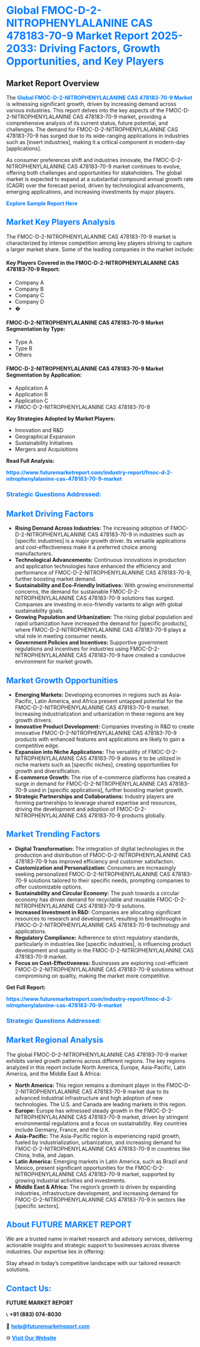 <h1 style="color: #007BFF;">Global FMOC-D-2-NITROPHENYLALANINE CAS 478183-70-9 Market Report 2025-2033: Driving Factors, Growth Opportunities, and Key Players</h1>

<section id="overview">
<h2>Market Report Overview</h2>
<p>The <a href="https://www.futuremarketreport.com/industry-report/fmoc-d-2-nitrophenylalanine-cas-478183-70-9-market" style="color: #007BFF; text-decoration: none;"><strong>Global FMOC-D-2-NITROPHENYLALANINE CAS 478183-70-9 Market</strong></a> is witnessing significant growth, driven by increasing demand across various industries. This report delves into the key aspects of the FMOC-D-2-NITROPHENYLALANINE CAS 478183-70-9 market, providing a comprehensive analysis of its current status, future potential, and challenges. The demand for FMOC-D-2-NITROPHENYLALANINE CAS 478183-70-9 has surged due to its wide-ranging applications in industries such as [insert industries], making it a critical component in modern-day [applications].</p>
<p>As consumer preferences shift and industries innovate, the FMOC-D-2-NITROPHENYLALANINE CAS 478183-70-9 market continues to evolve, offering both challenges and opportunities for stakeholders. The global market is expected to expand at a substantial compound annual growth rate (CAGR) over the forecast period, driven by technological advancements, emerging applications, and increasing investments by major players.</p>
</section>

<section id="overview">
<p><a href="https://www.futuremarketreport.com/request-sample/reportId=111843" style="color: #007BFF; text-decoration: none;"><strong>Explore Sample Report Here</strong></a></p>
</section>

<section id="key-players">
<h2 style="color: #007BFF;">Market Key Players Analysis</h2>
<p>The FMOC-D-2-NITROPHENYLALANINE CAS 478183-70-9 market is characterized by intense competition among key players striving to capture a larger market share. Some of the leading companies in the market include:</p>
<h4>Key Players Covered in the FMOC-D-2-NITROPHENYLALANINE CAS 478183-70-9 Report:</h4>
<ul><li>Company A</li><li>Company B</li><li>Company C</li><li>Company D</li><li>�</li></ul>
<h4>FMOC-D-2-NITROPHENYLALANINE CAS 478183-70-9 Market Segmentation by Type:</h4>
<ul><li>Type A</li><li>Type B</li><li>Others</li></ul>

<h4>FMOC-D-2-NITROPHENYLALANINE CAS 478183-70-9 Market Segmentation by Application:</h4>
<ul><li>Application A</li><li>Application B</li><li>Application C</li><li>FMOC-D-2-NITROPHENYLALANINE CAS 478183-70-9</li></ul>
<p><strong>Key Strategies Adopted by Market Players:</strong></p>
<ul>
<li>Innovation and R&D</li>
<li>Geographical Expansion</li>
<li>Sustainability Initiatives</li>
<li>Mergers and Acquisitions</li>
</ul>
</section>

<section>
<p><strong>Read Full Analysis: </strong></p><a href="https://www.futuremarketreport.com/industry-report/fmoc-d-2-nitrophenylalanine-cas-478183-70-9-market" style="color: #007BFF; text-decoration: none;"><strong>https://www.futuremarketreport.com/industry-report/fmoc-d-2-nitrophenylalanine-cas-478183-70-9-market</strong></a>
<h3 style="color: #007BFF;">Strategic Questions Addressed:</h3>
</section>

<section id="driving-factors">
<h2 style="color: #007BFF;">Market Driving Factors</h2>
<ul>
<li><strong>Rising Demand Across Industries:</strong> The increasing adoption of FMOC-D-2-NITROPHENYLALANINE CAS 478183-70-9 in industries such as [specific industries] is a major growth driver. Its versatile applications and cost-effectiveness make it a preferred choice among manufacturers.</li>
<li><strong>Technological Advancements:</strong> Continuous innovations in production and application technologies have enhanced the efficiency and performance of FMOC-D-2-NITROPHENYLALANINE CAS 478183-70-9, further boosting market demand.</li>
<li><strong>Sustainability and Eco-Friendly Initiatives:</strong> With growing environmental concerns, the demand for sustainable FMOC-D-2-NITROPHENYLALANINE CAS 478183-70-9 solutions has surged. Companies are investing in eco-friendly variants to align with global sustainability goals.</li>
<li><strong>Growing Population and Urbanization:</strong> The rising global population and rapid urbanization have increased the demand for [specific products], where FMOC-D-2-NITROPHENYLALANINE CAS 478183-70-9 plays a vital role in meeting consumer needs.</li>
<li><strong>Government Policies and Incentives:</strong> Supportive government regulations and incentives for industries using FMOC-D-2-NITROPHENYLALANINE CAS 478183-70-9 have created a conducive environment for market growth.</li>
</ul>
</section>

<section id="growth-opportunities">
<h2 style="color: #007BFF;">Market Growth Opportunities</h2>
<ul>
<li><strong>Emerging Markets:</strong> Developing economies in regions such as Asia-Pacific, Latin America, and Africa present untapped potential for the FMOC-D-2-NITROPHENYLALANINE CAS 478183-70-9 market. Increasing industrialization and urbanization in these regions are key growth drivers.</li>
<li><strong>Innovative Product Development:</strong> Companies investing in R&D to create innovative FMOC-D-2-NITROPHENYLALANINE CAS 478183-70-9 products with enhanced features and applications are likely to gain a competitive edge.</li>
<li><strong>Expansion into Niche Applications:</strong> The versatility of FMOC-D-2-NITROPHENYLALANINE CAS 478183-70-9 allows it to be utilized in niche markets such as [specific niches], creating opportunities for growth and diversification.</li>
<li><strong>E-commerce Growth:</strong> The rise of e-commerce platforms has created a surge in demand for FMOC-D-2-NITROPHENYLALANINE CAS 478183-70-9 used in [specific applications], further boosting market growth.</li>
<li><strong>Strategic Partnerships and Collaborations:</strong> Industry players are forming partnerships to leverage shared expertise and resources, driving the development and adoption of FMOC-D-2-NITROPHENYLALANINE CAS 478183-70-9 products globally.</li>
</ul>
</section>

<section id="trending-factors">
<h2 style="color: #007BFF;">Market Trending Factors</h2>
<ul>
<li><strong>Digital Transformation:</strong> The integration of digital technologies in the production and distribution of FMOC-D-2-NITROPHENYLALANINE CAS 478183-70-9 has improved efficiency and customer satisfaction.</li>
<li><strong>Customization and Personalization:</strong> Consumers are increasingly seeking personalized FMOC-D-2-NITROPHENYLALANINE CAS 478183-70-9 solutions tailored to their specific needs, prompting companies to offer customizable options.</li>
<li><strong>Sustainability and Circular Economy:</strong> The push towards a circular economy has driven demand for recyclable and reusable FMOC-D-2-NITROPHENYLALANINE CAS 478183-70-9 solutions.</li>
<li><strong>Increased Investment in R&D:</strong> Companies are allocating significant resources to research and development, resulting in breakthroughs in FMOC-D-2-NITROPHENYLALANINE CAS 478183-70-9 technology and applications.</li>
<li><strong>Regulatory Compliance:</strong> Adherence to strict regulatory standards, particularly in industries like [specific industries], is influencing product development and quality in the FMOC-D-2-NITROPHENYLALANINE CAS 478183-70-9 market.</li>
<li><strong>Focus on Cost-Effectiveness:</strong> Businesses are exploring cost-efficient FMOC-D-2-NITROPHENYLALANINE CAS 478183-70-9 solutions without compromising on quality, making the market more competitive.</li>
</ul>
</section>

<section>
<p><strong>Get Full Report: </strong></p><a href="https://www.futuremarketreport.com/industry-report/fmoc-d-2-nitrophenylalanine-cas-478183-70-9-market" style="color: #007BFF; text-decoration: none;"><strong>https://www.futuremarketreport.com/industry-report/fmoc-d-2-nitrophenylalanine-cas-478183-70-9-market</strong></a>
<h3 style="color: #007BFF;">Strategic Questions Addressed:</h3>
</section>


<section id="regional-analysis">
<h2 style="color: #007BFF;">Market Regional Analysis</h2>
<p>The global FMOC-D-2-NITROPHENYLALANINE CAS 478183-70-9 market exhibits varied growth patterns across different regions. The key regions analyzed in this report include North America, Europe, Asia-Pacific, Latin America, and the Middle East & Africa:</p>
<ul>
<li><strong>North America:</strong> This region remains a dominant player in the FMOC-D-2-NITROPHENYLALANINE CAS 478183-70-9 market due to its advanced industrial infrastructure and high adoption of new technologies. The U.S. and Canada are leading markets in this region.</li>
<li><strong>Europe:</strong> Europe has witnessed steady growth in the FMOC-D-2-NITROPHENYLALANINE CAS 478183-70-9 market, driven by stringent environmental regulations and a focus on sustainability. Key countries include Germany, France, and the U.K.</li>
<li><strong>Asia-Pacific:</strong> The Asia-Pacific region is experiencing rapid growth, fueled by industrialization, urbanization, and increasing demand for FMOC-D-2-NITROPHENYLALANINE CAS 478183-70-9 in countries like China, India, and Japan.</li>
<li><strong>Latin America:</strong> Emerging markets in Latin America, such as Brazil and Mexico, present significant opportunities for the FMOC-D-2-NITROPHENYLALANINE CAS 478183-70-9 market, supported by growing industrial activities and investments.</li>
<li><strong>Middle East & Africa:</strong> The region’s growth is driven by expanding industries, infrastructure development, and increasing demand for FMOC-D-2-NITROPHENYLALANINE CAS 478183-70-9 in sectors like [specific sectors].</li>
</ul>
</section>

<footer>
<h2 style="color: #007BFF;">About FUTURE MARKET REPORT</h2>
<p>We are a trusted name in market research and advisory services, delivering actionable insights and strategic support to businesses across diverse industries. Our expertise lies in offering:</p>

<p>Stay ahead in today’s competitive landscape with our tailored research solutions.</p>

<h2 style="color: #007BFF;">Contact Us:</h2>
<p><strong>FUTURE MARKET REPORT</strong></p>
<p>📞 <strong>+91 (883) 074-8030</strong></p>
<p>📧 <strong><a href="mailto:help@futuremarketreport.com" style="color: #007BFF;">help@futuremarketreport.com</a></strong></p>
<p>🌐 <strong><a href="https://www.futuremarketreport.com/" style="color: #007BFF;">Visit Our Website</a></strong></p>
</footer>